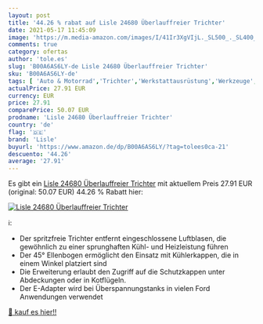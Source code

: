 ```yaml
---
layout: post
title: '44.26 % rabat auf Lisle 24680 Überlauffreier Trichter'
date: 2021-05-17 11:45:09
image: 'https://m.media-amazon.com/images/I/41Ir3XgVIjL._SL500_._SL400_.jpg'
comments: true
category: ofertas
author: 'tole.es'
slug: 'B00A6AS6LY-de Lisle 24680 Überlauffreier Trichter'
sku: 'B00A6AS6LY-de'
tags: [ 'Auto & Motorrad','Trichter','Werkstattausrüstung','Werkzeuge','lisle', ]
actualPrice: 27.91 EUR
currency: EUR
price: 27.91
comparePrice: 50.07 EUR
prodname: 'Lisle 24680 Überlauffreier Trichter'
country: 'de'
flag: '🇩🇪'
brand: 'Lisle'
buyurl: 'https://www.amazon.de/dp/B00A6AS6LY/?tag=tolees0ca-21'
descuento: '44.26'
average: '27.91'
---
```


Es gibt ein [Lisle 24680 Überlauffreier Trichter](https://www.amazon.de/dp/B00A6AS6LY/?tag=tolees0ca-21) mit aktuellem Preis 27.91 EUR (original: 50.07 EUR) 44.26 % Rabatt hier:

[![Lisle 24680 Überlauffreier Trichter](https://m.media-amazon.com/images/I/41Ir3XgVIjL._SL500_._SL400_.jpg)](https://www.amazon.de/dp/B00A6AS6LY/?tag=tolees0ca-21)

ℹ️:

- Der spritzfreie Trichter entfernt eingeschlossene Luftblasen, die gewöhnlich zu einer sprunghaften Kühl- und Heizleistung führen
- Der 45° Ellenbogen ermöglicht den Einsatz mit Kühlerkappen, die in einem Winkel platziert sind
- Die Erweiterung erlaubt den Zugriff auf die Schutzkappen unter Abdeckungen oder in Kotflügeln.
- Der E-Adapter wird bei Überspannungstanks in vielen Ford Anwendungen verwendet

[🛒 kauf es hier!!](https://www.amazon.de/dp/B00A6AS6LY/?tag=tolees0ca-21)
